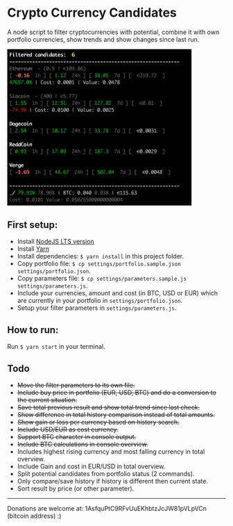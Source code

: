 # Crypto Currency Candidates

A node script to filter cryptocurrencies with potential, combine it with own portfolio currencies, show trends and show changes since last run.

<img src='/docs/crypto-candidates-example.png?raw=true' width='425' alt='Crypto Candidates example' />

## First setup:

* Install [NodeJS LTS version](https://nodejs.org/en/)
* Install [Yarn](https://yarnpkg.com/en/)
* Install dependencies: `$ yarn install` in this project folder.
* Copy portfolio file: `$ cp settings/portfolio.sample.json settings/portfolio.json`.
* Copy parameters file: `$ cp settings/parameters.sample.js settings/parameters.js`.
* Include your currencies, amount and cost (in BTC, USD or EUR) which are currently in your portfolio in `settings/portfolio.json`.
* Setup your filter parameters in `settings/parameters.js`.

## How to run:

Run `$ yarn start` in your terminal.

## Todo

* ~~Move the filter parameters to its own file.~~
* ~~Include buy price in portfolio (EUR, USD, BTC) and do a conversion to the current situation.~~
* ~~Save total previous result and show total trend since last check.~~
* ~~Show difference in total history comparison instead of total amounts.~~
* ~~Show gain or loss per currency based on history search.~~
* ~~Include USD/EUR as cost currency.~~
* ~~Support BTC character in console output.~~
* ~~Include BTC calculations in console overview.~~
* Includes highest rising currency and most falling currency in total overview.
* Include Gain and cost in EUR/USD in total overview.
* Split potential candidates from portfolio status (2 commands).
* Only compare/save history if history is different then current state.
* Sort result by price (or other parameter).

---

Donations are welcome at: 1AsfquPtC9RFvUuEKhbtzJcJW81pVLpVCn (bitcoin address) :)
